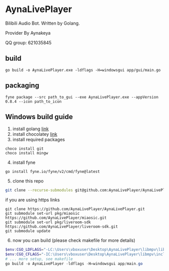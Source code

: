 # AynaLivePlayer

Bilibili Audio Bot. Written by Golang.

Provider By Aynakeya

QQ group: 621035845

## build

```
go build -o AynaLivePlayer.exe -ldflags -H=windowsgui app/gui/main.go
```

## packaging
```
fyne package --src path_to_gui --exe AynaLivePlayer.exe --appVersion 0.8.4 --icon path_to_icon
```

## Windows build guide

1. install golang [link](https://go.dev/doc/install)
2. install chocolatey [link](https://chocolatey.org/install)
3. install required packages
```
choco install git
choco install mingw
```
4. install fyne
```
go install fyne.io/fyne/v2/cmd/fyne@latest
```
5. clone this repo
```bash
git clone --recurse-submodules git@github.com:AynaLivePlayer/AynaLivePlayer.git
```
if you are using https links
```
git clone https://github.com/AynaLivePlayer/AynaLivePlayer.git
git submodule set-url pkg/miaosic https://github.com/AynaLivePlayer/miaosic.git
git submodule set-url pkg/liveroom-sdk https://github.com/AynaLivePlayer/liveroom-sdk.git
git submodule update
```
6. now you can build (please check makefile for more details)
```powershell
$env:CGO_LDFLAGS="-LC:\Users\vboxuser\Desktop\AynaLivePlayer\libmpv\lib"
$env:CGO_CFLAGS="-IC:\Users\vboxuser\Desktop\AynaLivePlayer\libmpv\include"
# ... more setup, see makefile
go build -o AynaLivePlayer -ldflags -H=windowsgui app/main.go
```